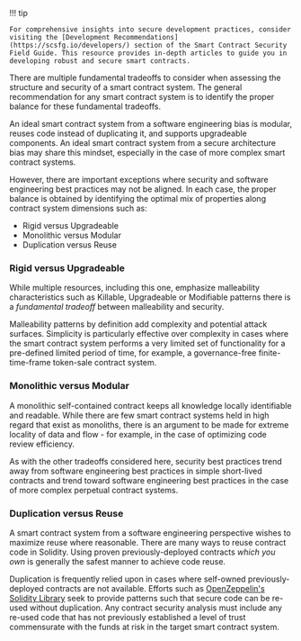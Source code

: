 !!! tip

    For comprehensive insights into secure development practices, consider visiting the [Development Recommendations](https://scsfg.io/developers/) section of the Smart Contract Security Field Guide. This resource provides in-depth articles to guide you in developing robust and secure smart contracts.

There are multiple fundamental tradeoffs to consider when assessing the structure and security of a
smart contract system. The general recommendation for any smart contract system is to identify the
proper balance for these fundamental tradeoffs.

An ideal smart contract system from a software engineering bias is modular, reuses code instead of
duplicating it, and supports upgradeable components. An ideal smart contract system from a secure
architecture bias may share this mindset, especially in the case of more complex smart contract
systems.

However, there are important exceptions where security and software engineering best practices may
not be aligned. In each case, the proper balance is obtained by identifying the optimal mix of
properties along contract system dimensions such as:

- Rigid versus Upgradeable
- Monolithic versus Modular
- Duplication versus Reuse

### Rigid versus Upgradeable

While multiple resources, including this one, emphasize malleability characteristics such as
Killable, Upgradeable or Modifiable patterns there is a *fundamental tradeoff* between malleability
and security.

Malleability patterns by definition add complexity and potential attack surfaces. Simplicity is
particularly effective over complexity in cases where the smart contract system performs a very
limited set of functionality for a pre-defined limited period of time, for example, a
governance-free finite-time-frame token-sale contract system.

### Monolithic versus Modular

A monolithic self-contained contract keeps all knowledge locally identifiable and readable. While
there are few smart contract systems held in high regard that exist as monoliths, there is an
argument to be made for extreme locality of data and flow - for example, in the case of optimizing
code review efficiency.

As with the other tradeoffs considered here, security best practices trend away from software
engineering best practices in simple short-lived contracts and trend toward software engineering
best practices in the case of more complex perpetual contract systems.

### Duplication versus Reuse

A smart contract system from a software engineering perspective wishes to maximize reuse where
reasonable. There are many ways to reuse contract code in Solidity. Using proven
previously-deployed contracts *which you own* is generally the safest manner to achieve code reuse.

Duplication is frequently relied upon in cases where self-owned previously-deployed contracts are
not available. Efforts such as
[OpenZeppelin's Solidity Library](https://github.com/OpenZeppelin/openzeppelin-contracts) seek to
provide patterns such that secure code can be re-used without duplication. Any contract security
analysis must include any re-used code that has not previously established a level of trust
commensurate with the funds at risk in the target smart contract system.
